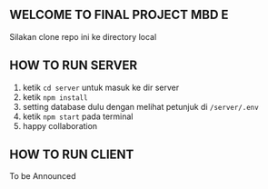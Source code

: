 ## WELCOME TO FINAL PROJECT MBD E

Silakan clone repo ini ke directory local

## HOW TO RUN SERVER

1. ketik `cd server` untuk masuk ke dir server
2. ketik `npm install`
3. setting database dulu dengan melihat petunjuk di `/server/.env`
4. ketik `npm start` pada terminal
5. happy collaboration

## HOW TO RUN CLIENT

To be Announced

